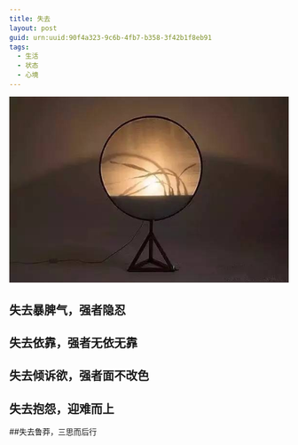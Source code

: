 ```yaml
---
title: 失去
layout: post
guid: urn:uuid:90f4a323-9c6b-4fb7-b358-3f42b1f8eb91
tags:
  - 生活
  - 状态
  - 心境
---
```


[![](/media/files/2020/06/07/sqgb.png)](https://bolg-1257385283.cos.ap-chengdu.myqcloud.com/2020/06/07/sqgb.png)

## 失去暴脾气，强者隐忍

## 失去依靠，强者无依无靠

## 失去倾诉欲，强者面不改色

## 失去抱怨，迎难而上

##失去鲁莽，三思而后行